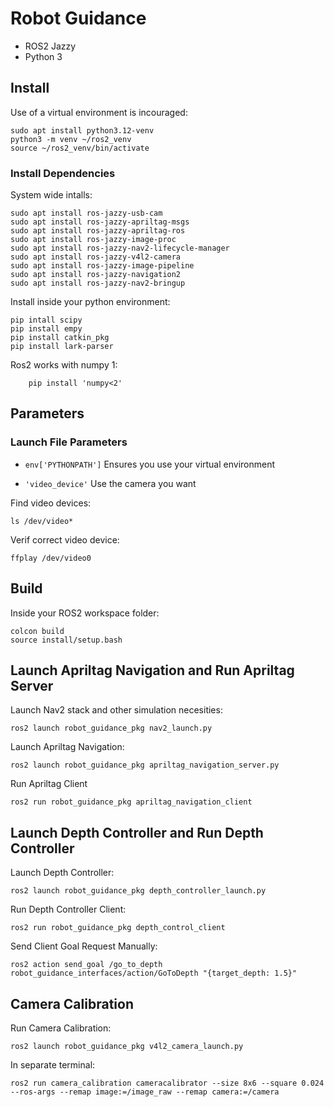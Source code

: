 # Robot Guidance 
- ROS2 Jazzy 
- Python 3

## Install 

Use of a virtual environment is incouraged: 
```
sudo apt install python3.12-venv
python3 -m venv ~/ros2_venv
source ~/ros2_venv/bin/activate
```

### Install Dependencies

System wide intalls:
```
sudo apt install ros-jazzy-usb-cam
sudo apt install ros-jazzy-apriltag-msgs
sudo apt install ros-jazzy-apriltag-ros
sudo apt install ros-jazzy-image-proc
sudo apt install ros-jazzy-nav2-lifecycle-manager
sudo apt install ros-jazzy-v4l2-camera
sudo apt install ros-jazzy-image-pipeline
sudo apt install ros-jazzy-navigation2
sudo apt install ros-jazzy-nav2-bringup
```
Install inside your python environment: 
```
pip intall scipy
pip install empy
pip install catkin_pkg
pip install lark-parser
```
Ros2 works with numpy 1:
```
    pip install 'numpy<2'
```

## Parameters
### Launch File Parameters
- ```env['PYTHONPATH']``` Ensures  you use your virtual environment

- ```'video_device'``` Use the camera you want 

Find video devices: 
```
ls /dev/video*
```
Verif correct video device: 
```
ffplay /dev/video0
```

## Build
Inside your ROS2 workspace folder:
```
colcon build
source install/setup.bash
```

## Launch Apriltag Navigation and Run Apriltag Server
Launch Nav2 stack and other simulation necesities:
```
ros2 launch robot_guidance_pkg nav2_launch.py 
```
Launch Apriltag Navigation:
```
ros2 launch robot_guidance_pkg apriltag_navigation_server.py 
```
Run Apriltag Client
```
ros2 run robot_guidance_pkg apriltag_navigation_client
```

## Launch Depth Controller and Run Depth Controller
Launch Depth Controller:
```
ros2 launch robot_guidance_pkg depth_controller_launch.py
```
Run Depth Controller Client:
```
ros2 run robot_guidance_pkg depth_control_client
```
Send Client Goal Request Manually: 
```
ros2 action send_goal /go_to_depth robot_guidance_interfaces/action/GoToDepth "{target_depth: 1.5}"
```

## Camera Calibration
Run Camera Calibration:
```
ros2 launch robot_guidance_pkg v4l2_camera_launch.py
```
In separate terminal:
```
ros2 run camera_calibration cameracalibrator --size 8x6 --square 0.024 --ros-args --remap image:=/image_raw --remap camera:=/camera
```